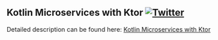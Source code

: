 ## Kotlin Microservices with Ktor  [![Twitter](https://img.shields.io/twitter/follow/piotr_minkowski.svg?style=social&logo=twitter&label=Follow%20Me)](https://twitter.com/piotr_minkowski)

Detailed description can be found here: [Kotlin Microservices with Ktor](https://piotrminkowski.wordpress.com/2018/10/09/kotlin-microservices-with-ktor/)